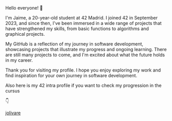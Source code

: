 
Hello everyone! 👋

I'm Jaime, a 20-year-old student at 42 Madrid. I joined 42 in September 2023, and since then, I've been immersed in a wide range of projects that have strengthened my skills, from basic functions to algorithms and graphical projects.

My GitHub is a reflection of my journey in software development, showcasing projects that illustrate my progress and ongoing learning. There are still many projects to come, and I'm excited about what the future holds in my career.

Thank you for visiting my profile. I hope you enjoy exploring my work and find inspiration for your own journey in software development.

Also here is my 42 intra profile if you want to check my progression in the cursus

👇

[jolivare](https://profile.intra.42.fr/users/jolivare)
